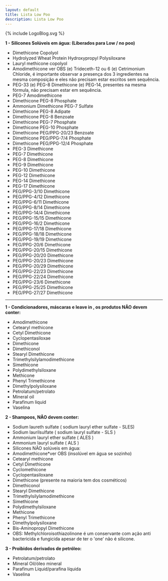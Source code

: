 ```yaml
---
layout: default
title: Lista Low Poo
description: Lista Low Poo
---
```


{% include LogoBlog.svg %}

**1 - Silicones Solúveis em água: (Liberados para Low / no poo)**
 
* Dimethicone Copolyol
* Hydrolyzed Wheat Protein Hydroxypropyl Polysiloxane
* Lauryl methicone copolyol
* Amodimethicone ver OBS (e) Trideceth-12 ou 6 (e) Cetrimonium Chloride, é importante observar a presença dos 3 ingredientes na mesma composição e eles não precisam estar escritos sem sequência.
* PEG-33 (e) PEG-8 Dimethicone (e) PEG-14, presentes na mesma fórmula, não precisam estar em sequência.
* PEG-7 Amodimethicone
* Dimethicone PEG-8 Phosphate
* Ammonium Dimethicone PEG-7 Sulfate
* Dimethicone PEG-8 Adipate
* Dimethicone PEG-8 Benzoate
* Dimethicone PEG-7 Phosphate
* Dimethicone PEG-10 Phosphate
* Dimethicone PEG/PPG-20/23 Benzoate
* Dimethicone PEG/PPG-7/4 Phosphate
* Dimethicone PEG/PPG-12/4 Phosphate
* PEG-3 Dimethicone
* PEG-7 Dimethicone
* PEG-8 Dimethicone
* PEG-9 Dimethicone
* PEG-10 Dimethicone
* PEG-12 Dimethicone
* PEG-14 Dimethicone
* PEG-17 Dimethicone
* PEG/PPG-3/10 Dimethicone
* PEG/PPG-4/12 Dimethicone
* PEG/PPG-6/11 Dimethicone
* PEG/PPG-8/14 Dimethicone
* PEG/PPG-14/4 Dimethicone
* PEG/PPG-15/15 Dimethicone
* PEG/PPG-16/2 Dimethicone
* PEG/PPG-17/18 Dimethicone
* PEG/PPG-18/18 Dimethicone
* PEG/PPG-19/19 Dimethicone
* PEG/PPG-20/6 Dimethicone
* PEG/PPG-20/15 Dimethicone
* PEG/PPG-20/20 Dimethicone
* PEG/PPG-20/23 Dimethicone
* PEG/PPG-20/29 Dimethicone
* PEG/PPG-22/23 Dimethicone
* PEG/PPG-22/24 Dimethicone
* PEG/PPG-23/6 Dimethicone
* PEG/PPG-25/25 Dimethicone
* PEG/PPG-27/27 Dimethicone

<hr/>

**1 - Condicionadores, máscaras e leave in , os produtos NÃO devem conter:**

* Amodimethicone
* Cetearyl methicone
* Cetyl Dimethicone
* Cyclopentasiloxae
* Dimethicone
* Dimethiconol
* Stearyl Dimethicone
* Trimethylsilylamodimethicone
* Simethicone
* Polydimethylsiloxane
* Methicone
* Phenyl Trimethicone
* Dimethylpolysiloxane
* Petrolatum/petrolato
* Mineral oil
* Parafinum liquid
* Vaselina


**2 - Shampoos, NÃO devem conter:**

* Sodium laureth sulfate ( sodium lauryl ether sulfate - SLES)
* Sodium laurilsulfate ( sodium lauryl sulfate - SLS )
* Ammonium lauryl ether sulfate ( ALES )
* Ammonium lauryl sulfate ( ALS )
* Silicones NÃO solúveis em água:
* Amodimethicone*ver OBS (insolúvel em água se sozinho)
* Cetearyl methicone
* Cetyl Dimethicone
* Cyclomethicone
* Cyclopentasiloxane
* Dimethicone (presente na maioria tem dos cosméticos)
* Dimethiconol
* Stearyl Dimethicone
* Trimethylsilylamodimethicone
* Simethicone
* Polydimethylsiloxane
* Methicone
* Phenyl Trimethicone
* Dimethylpolysiloxane
* Bis-Aminopropyl Dimethicone
* OBS: Methylchloroisothiazolinone é um conservante com ação anti bactericida e fungicida apesar de ter o 'one' não é silicone.


**3 - Proibidos derivados de petróleo:**

* Petrolatum/petrolato
* Mineral Oil/óleo mineral
* Parafinum Liquid/parafina líquida
* Vaselina